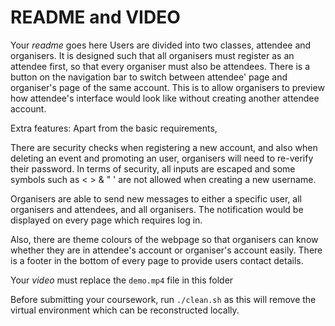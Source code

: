 # README and VIDEO

Your _readme_ goes here
Users are divided into two classes, attendee and organisers. It is designed such that all organisers must register as an attendee first, so that every organiser must also be attendees. There is a button on the navigation bar to switch between attendee' page and organiser's page of the same account. This is to allow organisers to preview how attendee's interface would look like without creating another attendee account.

Extra features:
Apart from the basic requirements,

There are security checks when registering a new account, and also when deleting an event and promoting an user, organisers will need to re-verify their password.
In terms of security, all inputs are escaped and some symbols such as < > & " ' are not allowed when creating a new username.

Organisers are able to send new messages to either a specific user, all organisers and attendees, and all organisers. The notification would be displayed on every page which requires log in.

Also, there are theme colours of the webpage so that organisers can know whether they are in attendee's account or organiser's account easily.
There is a footer in the bottom of every page to provide users contact details.

Your _video_ must replace the `demo.mp4` file in this folder

Before submitting your coursework, run `./clean.sh` as this will remove the virtual environment which can be reconstructed locally.

